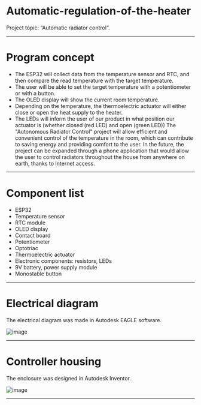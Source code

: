 # Automatic-regulation-of-the-heater

Project topic: “Automatic radiator control”.


---

# Program concept

- The ESP32 will collect data from the temperature sensor and RTC, and then compare the read temperature with the target temperature.
- The user will be able to set the target temperature with a potentiometer or with a button.
- The OLED display will show the current room temperature.
- Depending on the temperature, the thermoelectric actuator will either close or open the heat supply to the heater.
- The LEDs will inform the user of our product in what position our actuator is (whether closed (red LED) and open (green LED))
The "Autonomous Radiator Control" project will allow efficient and convenient control of the temperature in the room, which can contribute to saving energy and providing comfort to the user.
In the future, the project can be expanded through a phone application that would allow the user to control radiators throughout the house from anywhere on earth, thanks to Internet access.


---

# Component list

- ESP32
- Temperature sensor
- RTC module
- OLED display
- Contact board
- Potentiometer
- Optotriac
- Thermoelectric actuator
 - Electronic components: resistors, LEDs
- 9V battery, power supply module
- Monostable button

---


# Electrical diagram 

The electrical diagram was made in Autodesk EAGLE software.

![image](https://github.com/user-attachments/assets/1df316c9-2dca-4120-b561-2bc4e2250f0c)

---

# Controller housing

The enclosure was designed in Autodesk Inventor.

![image](https://github.com/user-attachments/assets/a60971ef-3ca5-4b23-b71f-3651ddef213d)

---
